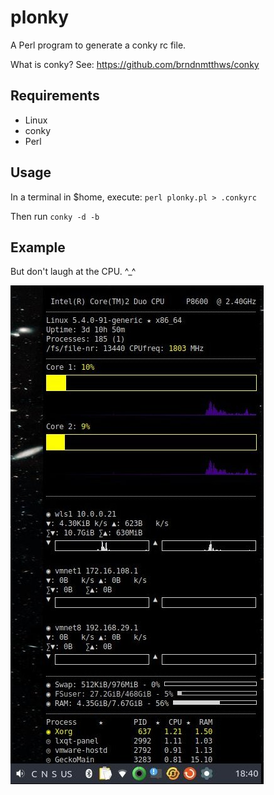 # plonky
A Perl program to generate a conky rc file. 

What is conky? See: https://github.com/brndnmtthws/conky

## Requirements
* Linux
* conky
* Perl

## Usage
In a terminal in $home, execute:
    `perl plonky.pl > .conkyrc`

Then run 
    `conky -d -b` 

## Example

But don't laugh at the CPU. ^_^

![example01](https://github.com/viviparous/plonky/blob/main/screenshot-01-vmware.jpg)

